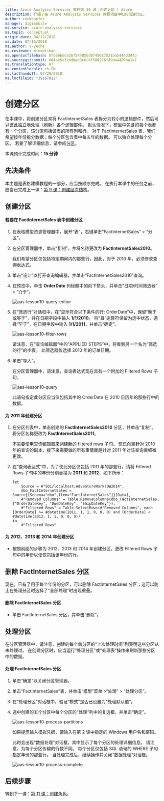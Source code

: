```yaml
---
title: Azure Analysis Services 教程第 10 课：创建分区 | Azure
description: 介绍了在 Azure Analysis Services 教程项目中如何创建分区。
author: rockboyfor
manager: digimobile
ms.service: azure-analysis-services
ms.topic: conceptual
origin.date: 04/12/2018
ms.date: 07/16/2018
ms.author: v-yeche
ms.reviewer: minewiskan
ms.openlocfilehash: 8fb66bdda267244856d8745617521ba544ad34fb
ms.sourcegitcommit: 6d4ae5e324dbad3cec8f580276f49da4429ba1a7
ms.translationtype: HT
ms.contentlocale: zh-CN
ms.lasthandoff: 07/20/2018
ms.locfileid: "39167812"
---
```

# <a name="create-partitions"></a>创建分区

在本课中，将创建分区来将 FactInternetSales 表拆分为较小的逻辑部件，然后可以彼此独立地处理（刷新）各个逻辑部件。 默认情况下，模型中包含的每个表都有一个分区，该分区包括该表的所有列和行。 对于 FactInternetSales 表，我们希望按年份拆分数据；每个分区包含表中每五年的数据。 可以独立处理每个分区。 若要了解详细信息，请参阅[分区](https://docs.microsoft.com/sql/analysis-services/tabular-models/partitions-ssas-tabular)。 

本课预计完成时间：**15 分钟**  

## <a name="prerequisites"></a>先决条件  
本主题是表格建模教程的一部分，应当按顺序完成。 在执行本课中的任务之前，应当已完成上一课：[第 9 课：创建层次结构](../tutorials/aas-lesson-9-create-hierarchies.md)。  

## <a name="create-partitions"></a>创建分区  

#### <a name="to-create-partitions-in-the-factinternetsales-table"></a>若要在 FactInternetSales 表中创建分区  

1.  在表格模型资源管理器中，展开“表”，右键单击“FactInternetSales” > “分区”。  

2.  在分区管理器中，单击“复制”，并将名称更改为 **FactInternetSales2010**。

    我们希望分区仅包括特定期间内的那些行，因此，对于 2010 年，必须修改查询表达式。

4.  单击“设计”以打开查询编辑器，并单击“FactInternetSales2010”查询。

5.  在预览中，单击 **OrderDate** 列标题中的向下箭头，并单击“日期/时间筛选器” > “介于”。

    ![aas-lesson10-query-editor](../tutorials/media/aas-lesson10-query-editor.png)

6.  在“筛选行”对话框中，在“显示符合以下条件的行: OrderDate”中，保留“晚于或等于”，并在日期字段中输入 **1/1/2010**。 将“且”运算符保留为选中状态，选择“早于”，在日期字段中输入 **1/1/2011**，并单击“确定”。

    ![aas-lesson10-filter-rows](../tutorials/media/aas-lesson10-filter-rows.png)

    请注意，在“查询编辑器”中的“APPLIED STEPS”中，将看到另一个名为“筛选的行”的步骤。 此筛选器仅选择 2010 年的订单日期。

8.  单击“导入”。

    在分区管理器中，请注意，查询表达式现在具有一个附加的 Filtered Rows 子句。

    ![aas-lesson10-query](../tutorials/media/aas-lesson10-query.png)

    此语句指定此分区应当仅包括其中的 OrderDate 在 2010 日历年的那些行中的数据。  

#### <a name="to-create-a-partition-for-the-2011-year"></a>为 2011 年创建分区  

1.  在分区列表中，单击创建的 **FactInternetSales2010** 分区，并单击“复制”。  将分区名称更改为 **FactInternetSales2011**。 

    不需要使用查询编辑器来创建新的 filtered rows 子句。 现已创建针对 2010 年的查询的副本，接下来需要做的所有事情就是针对 2011 年对该查询做细微更改。

2.  在“查询表达式”中，为了使此分区仅包括 2011 年的那些行，请将 Filtered Rows 子句中的年份分别替换为 **2011** 和 **2012**，如下所示：  

    ```  
    let
        Source = #"SQL/localhost;AdventureWorksDW2014",
        dbo_FactInternetSales = Source{[Schema="dbo",Item="FactInternetSales"]}[Data],
        #"Removed Columns" = Table.RemoveColumns(dbo_FactInternetSales,{"OrderDateKey", "DueDateKey", "ShipDateKey"}),
        #"Filtered Rows" = Table.SelectRows(#"Removed Columns", each [OrderDate] >= #datetime(2011, 1, 1, 0, 0, 0) and [OrderDate] < #datetime(2012, 1, 1, 0, 0, 0))
    in
        #"Filtered Rows"

    ```  

#### <a name="to-create-partitions-for-2012-2013-and-2014"></a>为 2012、2013 和 2014 年创建分区  

- 按照前面的步骤为 2012、2013 和 2014 年创建分区，更改 Filtered Rows 子句中的年份以便仅包括该年份的行。 

## <a name="delete-the-factinternetsales-partition"></a>删除 FactInternetSales 分区
现在，已有了用于每个年份的分区，可以删除 FactInternetSales 分区；这可以防止在处理分区时选择了“全部处理”时出现重叠。

#### <a name="to-delete-the-factinternetsales-partition"></a>删除 FactInternetSales 分区
-  单击 FactInternetSales 分区，并单击“删除”。

## <a name="process-partitions"></a>处理分区  
在分区管理器中，请注意，创建的每个新分区的“上次处理时间”列表明这些分区从未处理过。 在创建分区时，应当运行“处理分区”或“处理表”操作来刷新那些分区中的数据。  

#### <a name="to-process-the-factinternetsales-partitions"></a>处理 FactInternetSales 分区  

1.  单击“确定”以关闭分区管理器。  

2.  单击“FactInternetSales”表，并单击“模型”菜单 >“处理” > “处理分区”。  

3.  在“处理分区”对话框中，验证“模式”是否已设置为“处理默认值”。  

4.  选中创建的五个分区中每个分区的“处理”列中的复选框，并单击“确定”。  

    ![aas-lesson10-process-partitions](../tutorials/media/aas-lesson10-process-partitions.png)

    如果提示输入模拟凭据，请输入在第 2 课中指定的 Windows 用户名和密码。  

    此时会出现“数据处理”对话框，其中显示了每个分区的处理详细信息。 请注意，为每个分区传输的行数不同。 每个分区仅包括 SQL 语句的 WHERE 子句指定年份的那些行。 当处理完成后，继续操作并关闭“数据处理”对话框。  

    ![aas-lesson10-process-complete](../tutorials/media/aas-lesson10-process-complete.png)

## <a name="whats-next"></a>后续步骤
转到下一课：[第 11 课：创建角色](../tutorials/aas-lesson-11-create-roles.md)。

<!--Update_Description: update meta properties -->